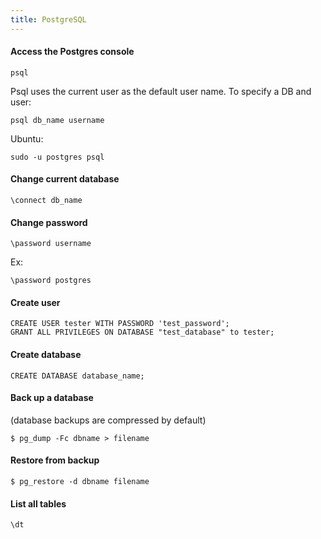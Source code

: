 ```yaml
---
title: PostgreSQL
---
```


#### Access the Postgres console

    psql

Psql uses the current user as the default user name. To specify a DB and user:

    psql db_name username

Ubuntu:

    sudo -u postgres psql


#### Change current database

    \connect db_name


#### Change password

    \password username

Ex:

    \password postgres


#### Create user

    CREATE USER tester WITH PASSWORD 'test_password';
    GRANT ALL PRIVILEGES ON DATABASE "test_database" to tester;


#### Create database

    CREATE DATABASE database_name;


#### Back up a database
(database backups are compressed by default)

    $ pg_dump -Fc dbname > filename


#### Restore from backup

    $ pg_restore -d dbname filename


#### List all tables

    \dt
